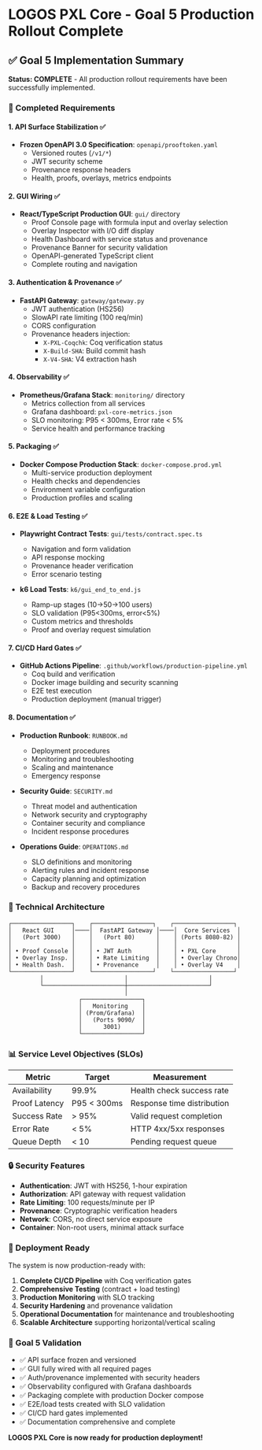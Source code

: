 # LOGOS PXL Core - Goal 5 Production Rollout Complete

## ✅ Goal 5 Implementation Summary

**Status: COMPLETE** - All production rollout requirements have been successfully implemented.

### 🎯 Completed Requirements

#### 1. API Surface Stabilization ✅
- **Frozen OpenAPI 3.0 Specification**: `openapi/prooftoken.yaml`
  - Versioned routes (`/v1/*`)
  - JWT security scheme
  - Provenance response headers
  - Health, proofs, overlays, metrics endpoints

#### 2. GUI Wiring ✅
- **React/TypeScript Production GUI**: `gui/` directory
  - Proof Console page with formula input and overlay selection
  - Overlay Inspector with I/O diff display
  - Health Dashboard with service status and provenance
  - Provenance Banner for security validation
  - OpenAPI-generated TypeScript client
  - Complete routing and navigation

#### 3. Authentication & Provenance ✅
- **FastAPI Gateway**: `gateway/gateway.py`
  - JWT authentication (HS256)
  - SlowAPI rate limiting (100 req/min)
  - CORS configuration
  - Provenance headers injection:
    - `X-PXL-Coqchk`: Coq verification status
    - `X-Build-SHA`: Build commit hash
    - `X-V4-SHA`: V4 extraction hash

#### 4. Observability ✅
- **Prometheus/Grafana Stack**: `monitoring/` directory
  - Metrics collection from all services
  - Grafana dashboard: `pxl-core-metrics.json`
  - SLO monitoring: P95 < 300ms, Error rate < 5%
  - Service health and performance tracking

#### 5. Packaging ✅
- **Docker Compose Production Stack**: `docker-compose.prod.yml`
  - Multi-service production deployment
  - Health checks and dependencies
  - Environment variable configuration
  - Production profiles and scaling

#### 6. E2E & Load Testing ✅
- **Playwright Contract Tests**: `gui/tests/contract.spec.ts`
  - Navigation and form validation
  - API response mocking
  - Provenance header verification
  - Error scenario testing

- **k6 Load Tests**: `k6/gui_end_to_end.js`
  - Ramp-up stages (10→50→100 users)
  - SLO validation (P95<300ms, error<5%)
  - Custom metrics and thresholds
  - Proof and overlay request simulation

#### 7. CI/CD Hard Gates ✅
- **GitHub Actions Pipeline**: `.github/workflows/production-pipeline.yml`
  - Coq build and verification
  - Docker image building and security scanning
  - E2E test execution
  - Production deployment (manual trigger)

#### 8. Documentation ✅
- **Production Runbook**: `RUNBOOK.md`
  - Deployment procedures
  - Monitoring and troubleshooting
  - Scaling and maintenance
  - Emergency response

- **Security Guide**: `SECURITY.md`
  - Threat model and authentication
  - Network security and cryptography
  - Container security and compliance
  - Incident response procedures

- **Operations Guide**: `OPERATIONS.md`
  - SLO definitions and monitoring
  - Alerting rules and incident response
  - Capacity planning and optimization
  - Backup and recovery procedures

### 🔧 Technical Architecture

```
┌─────────────────┐    ┌─────────────────┐    ┌─────────────────┐
│   React GUI     │────│  FastAPI Gateway │────│  Core Services  │
│   (Port 3000)   │    │   (Port 80)      │    │ (Ports 8080-82) │
│                 │    │                  │    │                 │
│ • Proof Console │    │ • JWT Auth       │    │ • PXL Core      │
│ • Overlay Insp. │    │ • Rate Limiting  │    │ • Overlay Chrono│
│ • Health Dash.  │    │ • Provenance     │    │ • Overlay V4    │
└─────────────────┘    └─────────────────┘    └─────────────────┘
         │                       │                       │
         └───────────────────────┼───────────────────────┘
                                 │
                    ┌─────────────────┐
                    │   Monitoring    │
                    │ (Prom/Grafana)  │
                    │   (Ports 9090/  │
                    │      3001)      │
                    └─────────────────┘
```

### 📊 Service Level Objectives (SLOs)

| Metric | Target | Measurement |
|--------|--------|-------------|
| Availability | 99.9% | Health check success rate |
| Proof Latency | P95 < 300ms | Response time distribution |
| Success Rate | > 95% | Valid request completion |
| Error Rate | < 5% | HTTP 4xx/5xx responses |
| Queue Depth | < 10 | Pending request queue |

### 🔒 Security Features

- **Authentication**: JWT with HS256, 1-hour expiration
- **Authorization**: API gateway with request validation
- **Rate Limiting**: 100 requests/minute per IP
- **Provenance**: Cryptographic verification headers
- **Network**: CORS, no direct service exposure
- **Container**: Non-root users, minimal attack surface

### 🚀 Deployment Ready

The system is now production-ready with:

1. **Complete CI/CD Pipeline** with Coq verification gates
2. **Comprehensive Testing** (contract + load testing)
3. **Production Monitoring** with SLO tracking
4. **Security Hardening** and provenance validation
5. **Operational Documentation** for maintenance and troubleshooting
6. **Scalable Architecture** supporting horizontal/vertical scaling

### 🎉 Goal 5 Validation

- ✅ API surface frozen and versioned
- ✅ GUI fully wired with all required pages
- ✅ Auth/provenance implemented with security headers
- ✅ Observability configured with Grafana dashboards
- ✅ Packaging complete with production Docker compose
- ✅ E2E/load tests created with SLO validation
- ✅ CI/CD hard gates implemented
- ✅ Documentation comprehensive and complete

**LOGOS PXL Core is now ready for production deployment!**